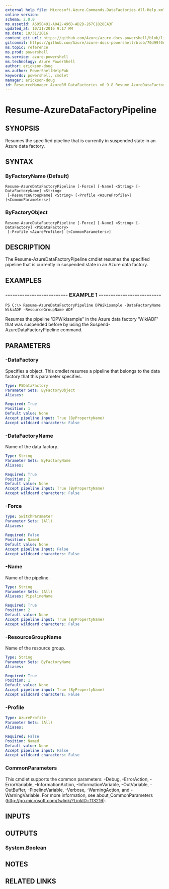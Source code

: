 ```yaml
---
external help file: Microsoft.Azure.Commands.DataFactories.dll-Help.xml
online version: 
schema: 2.0.0
ms.assetid: A6958491-A042-496D-AD2D-267C1828EA3F
updated_at: 10/31/2016 9:17 PM
ms.date: 10/31/2016
content_git_url: https://github.com/Azure/azure-docs-powershell/blob/live/azureps-cmdlets-docs/ResourceManager/AzureRM.DataFactories/v0.9.8/Resume-AzureDataFactoryPipeline.md
gitcommit: https://github.com/Azure/azure-docs-powershell/blob/70d99f0e924efe152eb73454f7898f92d5a5db64/azureps-cmdlets-docs/ResourceManager/AzureRM.DataFactories/v0.9.8/Resume-AzureDataFactoryPipeline.md
ms.topic: reference
ms.prod: powershell
ms.service: azure-powershell
ms.technology: Azure PowerShell
author: erickson-doug
ms.author: PowerShellHelpPub
keywords: powershell, cmdlet
manager: erickson-doug
id: ResourceManager_AzureRM_DataFactories_v0_9_8_Resume_AzureDataFactoryPipeline_md
---
```


# Resume-AzureDataFactoryPipeline

## SYNOPSIS
Resumes the specified pipeline that is currently in suspended state in an Azure data factory.

## SYNTAX

### ByFactoryName (Default)
```
Resume-AzureDataFactoryPipeline [-Force] [-Name] <String> [-DataFactoryName] <String>
 [-ResourceGroupName] <String> [-Profile <AzureProfile>] [<CommonParameters>]
```

### ByFactoryObject
```
Resume-AzureDataFactoryPipeline [-Force] [-Name] <String> [-DataFactory] <PSDataFactory>
 [-Profile <AzureProfile>] [<CommonParameters>]
```

## DESCRIPTION
The Resume-AzureDataFactoryPipeline cmdlet resumes the specified pipeline that is currently in suspended state in an Azure data factory.

## EXAMPLES

### -------------------------- EXAMPLE 1 --------------------------
```
PS C:\> Resume-AzureDataFactoryPipeline DPWikisample -DataFactoryName WikiADF -ResourceGroupName ADF
```

Resumes the pipeline 'DPWikisample" in the Azure data factory 'WikiADF' that was suspended before by using the Suspend-AzureDataFactoryPipeline command.

## PARAMETERS

### -DataFactory
Specifies a  object.
This cmdlet resumes a pipeline that belongs to the data factory that this parameter specifies.

```yaml
Type: PSDataFactory
Parameter Sets: ByFactoryObject
Aliases: 

Required: True
Position: 1
Default value: None
Accept pipeline input: True (ByPropertyName)
Accept wildcard characters: False
```

### -DataFactoryName
Name of the data factory.

```yaml
Type: String
Parameter Sets: ByFactoryName
Aliases: 

Required: True
Position: 2
Default value: None
Accept pipeline input: True (ByPropertyName)
Accept wildcard characters: False
```

### -Force
```yaml
Type: SwitchParameter
Parameter Sets: (All)
Aliases: 

Required: False
Position: Named
Default value: None
Accept pipeline input: False
Accept wildcard characters: False
```

### -Name
Name of the pipeline.

```yaml
Type: String
Parameter Sets: (All)
Aliases: PipelineName

Required: True
Position: 2
Default value: None
Accept pipeline input: True (ByPropertyName)
Accept wildcard characters: False
```

### -ResourceGroupName
Name of the resource group.

```yaml
Type: String
Parameter Sets: ByFactoryName
Aliases: 

Required: True
Position: 1
Default value: None
Accept pipeline input: True (ByPropertyName)
Accept wildcard characters: False
```

### -Profile

```yaml
Type: AzureProfile
Parameter Sets: (All)
Aliases: 

Required: False
Position: Named
Default value: None
Accept pipeline input: False
Accept wildcard characters: False
```

### CommonParameters
This cmdlet supports the common parameters: -Debug, -ErrorAction, -ErrorVariable, -InformationAction, -InformationVariable, -OutVariable, -OutBuffer, -PipelineVariable, -Verbose, -WarningAction, and -WarningVariable. For more information, see about_CommonParameters (http://go.microsoft.com/fwlink/?LinkID=113216).

## INPUTS

## OUTPUTS

### System.Boolean

## NOTES

## RELATED LINKS


